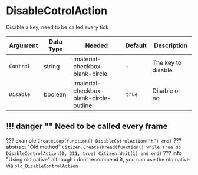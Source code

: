 # DisableCotrolAction
Disable a key, need to be called every tick

| Argument              | Data Type                            | Needed                    | Default         | Description
| ----------------------| ------------------------------------ | ------------------------- |-----------------|-------------
| `Control`                | string | :material-checkbox-blank-circle: | `-` | The key to disable
| `Disable`                | boolean | :material-checkbox-blank-circle-outline: | `true` | Disable or no

!!! danger ""
    Need to be called every frame
---
??? example
    ```
    CreateLoop(function()
        DisableCotrolAction("K")
    end)
    ```
??? abstract "Old method"
    ```
    Citizen.CreateThread(function()
        while true do
            DisableControlAction(0, 311, true)
            Citizen.Wait(1)
        end
    end)
    ```
    ??? info "Using old native"
        although i dont recommend it, you can use the old native via `old_DisableControlAction`